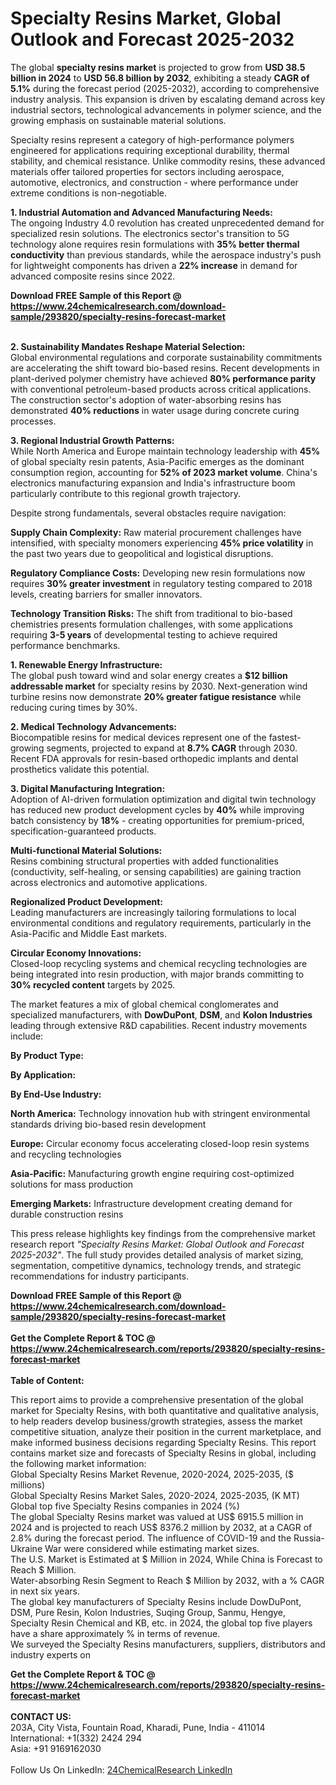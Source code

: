 <h1>Specialty Resins Market, Global Outlook and Forecast 2025-2032</h1><p>The global <strong>specialty resins market</strong> is projected to grow from <strong>USD 38.5 billion in 2024</strong> to <strong>USD 56.8 billion by 2032</strong>, exhibiting a steady <strong>CAGR of 5.1%</strong> during the forecast period (2025-2032), according to comprehensive industry analysis. This expansion is driven by escalating demand across key industrial sectors, technological advancements in polymer science, and the growing emphasis on sustainable material solutions.</p><p>Specialty resins represent a category of high-performance polymers engineered for applications requiring exceptional durability, thermal stability, and chemical resistance. Unlike commodity resins, these advanced materials offer tailored properties for sectors including aerospace, automotive, electronics, and construction - where performance under extreme conditions is non-negotiable.</p><p><strong>1. Industrial Automation and Advanced Manufacturing Needs:</strong><br>
The ongoing Industry 4.0 revolution has created unprecedented demand for specialized resin solutions. The electronics sector's transition to 5G technology alone requires resin formulations with <strong>35% better thermal conductivity</strong> than previous standards, while the aerospace industry's push for lightweight components has driven a <strong>22% increase</strong> in demand for advanced composite resins since 2022.</p><div><b>Download FREE Sample of this Report @ 
            <a href="https://www.24chemicalresearch.com/download-sample/293820/specialty-resins-forecast-market">
            https://www.24chemicalresearch.com/download-sample/293820/specialty-resins-forecast-market</a></b></div><br><p><strong>2. Sustainability Mandates Reshape Material Selection:</strong><br>
Global environmental regulations and corporate sustainability commitments are accelerating the shift toward bio-based resins. Recent developments in plant-derived polymer chemistry have achieved <strong>80% performance parity</strong> with conventional petroleum-based products across critical applications. The construction sector's adoption of water-absorbing resins has demonstrated <strong>40% reductions</strong> in water usage during concrete curing processes.</p><p><strong>3. Regional Industrial Growth Patterns:</strong><br>
While North America and Europe maintain technology leadership with <strong>45%</strong> of global specialty resin patents, Asia-Pacific emerges as the dominant consumption region, accounting for <strong>52% of 2023 market volume</strong>. China's electronics manufacturing expansion and India's infrastructure boom particularly contribute to this regional growth trajectory.</p><p>Despite strong fundamentals, several obstacles require navigation:</p><p><strong>Supply Chain Complexity:</strong> Raw material procurement challenges have intensified, with specialty monomers experiencing <strong>45% price volatility</strong> in the past two years due to geopolitical and logistical disruptions.</p><p><strong>Regulatory Compliance Costs:</strong> Developing new resin formulations now requires <strong>30% greater investment</strong> in regulatory testing compared to 2018 levels, creating barriers for smaller innovators.</p><p><strong>Technology Transition Risks:</strong> The shift from traditional to bio-based chemistries presents formulation challenges, with some applications requiring <strong>3-5 years</strong> of developmental testing to achieve required performance benchmarks.</p><p><strong>1. Renewable Energy Infrastructure:</strong><br>
The global push toward wind and solar energy creates a <strong>$12 billion addressable market</strong> for specialty resins by 2030. Next-generation wind turbine resins now demonstrate <strong>20% greater fatigue resistance</strong> while reducing curing times by 30%.</p><p><strong>2. Medical Technology Advancements:</strong><br>
Biocompatible resins for medical devices represent one of the fastest-growing segments, projected to expand at <strong>8.7% CAGR</strong> through 2030. Recent FDA approvals for resin-based orthopedic implants and dental prosthetics validate this potential.</p><p><strong>3. Digital Manufacturing Integration:</strong><br>
Adoption of AI-driven formulation optimization and digital twin technology has reduced new product development cycles by <strong>40%</strong> while improving batch consistency by <strong>18%</strong> - creating opportunities for premium-priced, specification-guaranteed products.</p><p><strong>Multi-functional Material Solutions:</strong><br>
	Resins combining structural properties with added functionalities (conductivity, self-healing, or sensing capabilities) are gaining traction across electronics and automotive applications.</p><p><strong>Regionalized Product Development:</strong><br>
	Leading manufacturers are increasingly tailoring formulations to local environmental conditions and regulatory requirements, particularly in the Asia-Pacific and Middle East markets.</p><p><strong>Circular Economy Innovations:</strong><br>
	Closed-loop recycling systems and chemical recycling technologies are being integrated into resin production, with major brands committing to <strong>30% recycled content</strong> targets by 2025.</p><p>The market features a mix of global chemical conglomerates and specialized manufacturers, with <strong>DowDuPont</strong>, <strong>DSM</strong>, and <strong>Kolon Industries</strong> leading through extensive R&amp;D capabilities. Recent industry movements include:</p><p><strong>By Product Type:</strong></p><p><strong>By Application:</strong></p><p><strong>By End-Use Industry:</strong></p><p><strong>North America:</strong> Technology innovation hub with stringent environmental standards driving bio-based resin development</p><p><strong>Europe:</strong> Circular economy focus accelerating closed-loop resin systems and recycling technologies</p><p><strong>Asia-Pacific:</strong> Manufacturing growth engine requiring cost-optimized solutions for mass production</p><p><strong>Emerging Markets:</strong> Infrastructure development creating demand for durable construction resins</p><p>This press release highlights key findings from the comprehensive market research report <em>"Specialty Resins Market: Global Outlook and Forecast 2025-2032"</em>. The full study provides detailed analysis of market sizing, segmentation, competitive dynamics, technology trends, and strategic recommendations for industry participants.</p><div><b>Download FREE Sample of this Report @ 
            <a href="https://www.24chemicalresearch.com/download-sample/293820/specialty-resins-forecast-market">
            https://www.24chemicalresearch.com/download-sample/293820/specialty-resins-forecast-market</a></b></div><br><div><b>Get the Complete Report & TOC @ 
            <a href="https://www.24chemicalresearch.com/reports/293820/specialty-resins-forecast-market">
            https://www.24chemicalresearch.com/reports/293820/specialty-resins-forecast-market</a></b></div><br>
            <b>Table of Content:</b><p>This report aims to provide a comprehensive presentation of the global market for Specialty Resins, with both quantitative and qualitative analysis, to help readers develop business/growth strategies, assess the market competitive situation, analyze their position in the current marketplace, and make informed business decisions regarding Specialty Resins. This report contains market size and forecasts of Specialty Resins in global, including the following market information:<br />
Global Specialty Resins Market Revenue, 2020-2024, 2025-2035, ($ millions)<br />
Global Specialty Resins Market Sales, 2020-2024, 2025-2035, (K MT)<br />
Global top five Specialty Resins companies in 2024 (%)<br />
The global Specialty Resins market was valued at US$ 6915.5 million in 2024 and is projected to reach US$ 8376.2 million by 2032, at a CAGR of 2.8% during the forecast period. The influence of COVID-19 and the Russia-Ukraine War were considered while estimating market sizes.<br />
The U.S. Market is Estimated at $ Million in 2024, While China is Forecast to Reach $ Million.<br />
Water-absorbing Resin Segment to Reach $ Million by 2032, with a % CAGR in next six years.<br />
The global key manufacturers of Specialty Resins include DowDuPont, DSM, Pure Resin, Kolon Industries, Suqing Group, Sanmu, Hengye, Specialty Resin Chemical and KB, etc. in 2024, the global top five players have a share approximately % in terms of revenue.<br />
We surveyed the Specialty Resins manufacturers, suppliers, distributors and industry experts on </p><div><b>Get the Complete Report & TOC @ 
            <a href="https://www.24chemicalresearch.com/reports/293820/specialty-resins-forecast-market">
            https://www.24chemicalresearch.com/reports/293820/specialty-resins-forecast-market</a></b></div><br><b>CONTACT US:</b><br>
            203A, City Vista, Fountain Road, Kharadi, Pune, India - 411014<br>
            International: +1(332) 2424 294<br>
            Asia: +91 9169162030 <br><br>
            Follow Us On LinkedIn: <a href="https://www.linkedin.com/company/24chemicalresearch/">24ChemicalResearch LinkedIn</a>